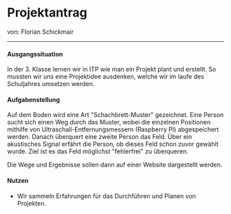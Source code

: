 # Projektantrag

 von: Florian Schickmair
 ______

#### Ausgangssituation




In der 3. Klasse lernen wir in ITP wie man ein Projekt plant und erstellt. So mussten wir uns eine Projektidee ausdenken, welche wir im laufe des Schuljahres umsetzen werden.

#### Aufgabenstellung


Auf dem Boden wird eine Art "Schachbrett-Muster" gezeichnet. Eine Person sucht sich einen Weg durch das Muster, wobei die einzelnen
Positionen mithilfe von Ultraschall-Entfernungsmessern (Raspberry PI) abgespeichert werden.
Danach überquert eine zweite Person das Feld. Über ein akustisches Signal erfährt die Person, ob dieses Feld schon zuvor gewählt wurde.
Ziel ist es das Feld möglichst "fehlerfrei" zu überqueren.

Die Wege und Ergebnisse sollen dann auf einer Website dargestellt werden.


#### Nutzen

- Wir sammeln Erfahrungen für das Durchführen und Planen von Projekten.
